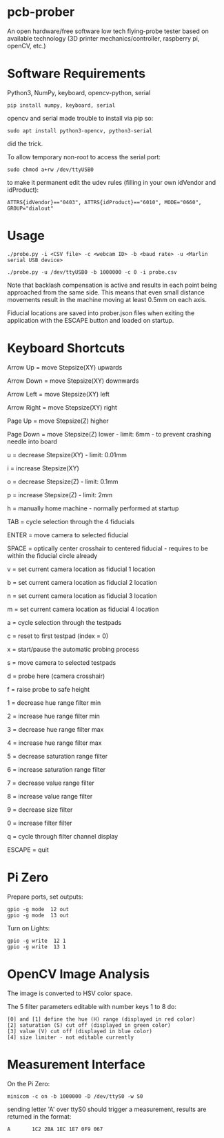 # pcb-prober
An open hardware/free software low tech flying-probe tester based on available 
technology (3D printer mechanics/controller, raspberry pi, openCV, etc.)



# Software Requirements
Python3, NumPy, keyboard, opencv-python, serial

```
pip install numpy, keyboard, serial
```
opencv and serial made trouble to install via pip so:
```
sudo apt install python3-opencv, python3-serial
```
did the trick.

To allow temporary non-root to access the serial port:
```
sudo chmod a+rw /dev/ttyUSB0
```
to make it permanent edit the udev rules (filling in your own idVendor and idProduct):
```
ATTRS{idVendor}=="0403", ATTRS{idProduct}=="6010", MODE="0660", GROUP="dialout"
```
# Usage
```
./probe.py -i <CSV file> -c <webcam ID> -b <baud rate> -u <Marlin serial USB device>

./probe.py -u /dev/ttyUSB0 -b 1000000 -c 0 -i probe.csv
```
Note that backlash compensation is active and results in each point 
being approached from the same side. This means that even small distance movements result 
in the machine moving at least 0.5mm on each axis.

Fiducial locations are saved into prober.json files when exiting the application
with the ESCAPE button and loaded on startup.

# Keyboard Shortcuts
Arrow Up = move Stepsize(XY) upwards

Arrow Down = move Stepsize(XY) downwards

Arrow Left = move Stepsize(XY) left

Arrow Right = move Stepsize(XY) right

Page Up = move Stepsize(Z) higher

Page Down = move Stepsize(Z) lower - limit: 6mm - to prevent crashing needle into board

u = decrease Stepsize(XY) - limit: 0.01mm

i = increase Stepsize(XY)

o = decrease Stepsize(Z) - limit: 0.1mm

p = increase Stepsize(Z) - limit: 2mm

h = manually home machine - normally performed at startup

TAB = cycle selection through the 4 fiducials

ENTER = move camera to selected fiducial

SPACE = optically center crosshair to centered fiducial - requires to be within the fiducial circle already

v = set current camera location as fiducial 1 location

b = set current camera location as fiducial 2 location

n = set current camera location as fiducial 3 location

m = set current camera location as fiducial 4 location

a = cycle selection through the testpads

c = reset to first testpad (index = 0)

x = start/pause the automatic probing process

s = move camera to selected testpads

d = probe here (camera crosshair)

f = raise probe to safe height

1 = decrease hue range filter min

2 = increase hue range filter min

3 = decrease hue range filter max

4 = increase hue range filter max

5 = decrease saturation range filter

6 = increase saturation range filter

7 = decrease value range filter

8 = increase value range filter

9 = decrease size filter

0 = increase filter filter

q = cycle through filter channel display

ESCAPE = quit

# Pi Zero
Prepare ports, set outputs:
```
gpio -g mode  12 out
gpio -g mode  13 out
```

Turn on Lights:
```
gpio -g write  12 1
gpio -g write  13 1
```

# OpenCV Image Analysis
The image is converted to HSV color space.

The 5 filter parameters editable with number keys 1 to 8 do:
```
[0] and [1] define the hue (H) range (displayed in red color)
[2] saturation (S) cut off (displayed in green color)
[3] value (V) cut off (displayed in blue color)
[4] size limiter - not editable currently
```

# Measurement Interface
On the Pi Zero:
```
minicom -c on -b 1000000 -D /dev/ttyS0 -w S0
```
sending letter 'A' over ttyS0 should trigger a measurement, results are returned in the format:
```
A       1C2 2BA 1EC 1E7 0F9 067
```